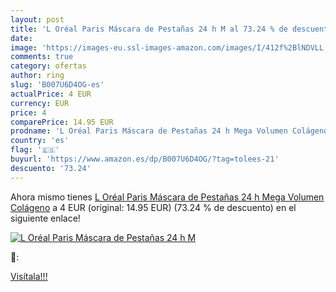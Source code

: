 ```yaml
---
layout: post
title: 'L Oréal Paris Máscara de Pestañas 24 h M al 73.24 % de descuento'
date: 
image: 'https://images-eu.ssl-images-amazon.com/images/I/412f%2BlNDVLL._SL200_.jpg'
comments: true
category: ofertas
author: ring
slug: 'B007U6D4OG-es'
actualPrice: 4 EUR
currency: EUR
price: 4
comparePrice: 14.95 EUR
prodname: 'L Oréal Paris Máscara de Pestañas 24 h Mega Volumen Colágeno'
country: 'es'
flag: '🇪🇸'
buyurl: 'https://www.amazon.es/dp/B007U6D4OG/?tag=tolees-21'
descuento: '73.24'
---
```


Ahora mismo tienes [L Oréal Paris Máscara de Pestañas 24 h Mega Volumen Colágeno](https://www.amazon.es/dp/B007U6D4OG/?tag=tolees-21) a 4 EUR (original: 14.95 EUR) (73.24 %  de descuento) en el siguiente enlace!

[![L Oréal Paris Máscara de Pestañas 24 h M](https://images-eu.ssl-images-amazon.com/images/I/412f%2BlNDVLL._SL200_.jpg)](https://www.amazon.es/dp/B007U6D4OG/?tag=tolees-21)

🔎:


[Visítala!!!](https://www.amazon.es/dp/B007U6D4OG/?tag=tolees-21)
